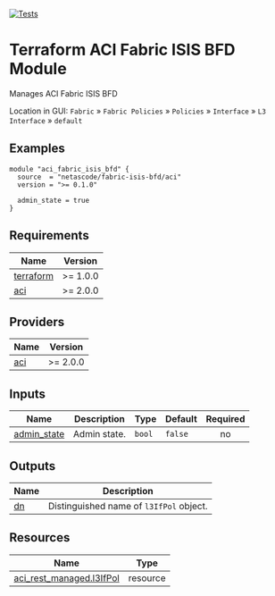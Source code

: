 <!-- BEGIN_TF_DOCS -->
[![Tests](https://github.com/netascode/terraform-aci-fabric-isis-bfd/actions/workflows/test.yml/badge.svg)](https://github.com/netascode/terraform-aci-fabric-isis-bfd/actions/workflows/test.yml)

# Terraform ACI Fabric ISIS BFD Module

Manages ACI Fabric ISIS BFD

Location in GUI:
`Fabric` » `Fabric Policies` » `Policies` » `Interface` » `L3 Interface` » `default`

## Examples

```hcl
module "aci_fabric_isis_bfd" {
  source  = "netascode/fabric-isis-bfd/aci"
  version = ">= 0.1.0"

  admin_state = true
}
```

## Requirements

| Name | Version |
|------|---------|
| <a name="requirement_terraform"></a> [terraform](#requirement\_terraform) | >= 1.0.0 |
| <a name="requirement_aci"></a> [aci](#requirement\_aci) | >= 2.0.0 |

## Providers

| Name | Version |
|------|---------|
| <a name="provider_aci"></a> [aci](#provider\_aci) | >= 2.0.0 |

## Inputs

| Name | Description | Type | Default | Required |
|------|-------------|------|---------|:--------:|
| <a name="input_admin_state"></a> [admin\_state](#input\_admin\_state) | Admin state. | `bool` | `false` | no |

## Outputs

| Name | Description |
|------|-------------|
| <a name="output_dn"></a> [dn](#output\_dn) | Distinguished name of `l3IfPol` object. |

## Resources

| Name | Type |
|------|------|
| [aci_rest_managed.l3IfPol](https://registry.terraform.io/providers/CiscoDevNet/aci/latest/docs/resources/rest_managed) | resource |
<!-- END_TF_DOCS -->